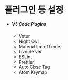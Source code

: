 # 플러그인 등 설정

- ##### VS Code Plugins

  - Vetur
  - Night Owl
  - Material Icon Theme
  - Live Server
  - ESLint
  - Prettier
  - Auto Close Tag
  - Atom Keymap